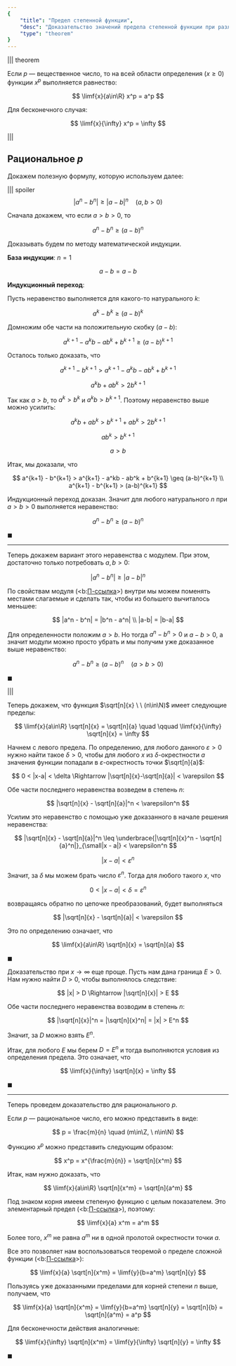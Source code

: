 ```yaml
---
{
    "title": "Предел степенной функции",
    "desc": "Доказательство значений предела степенной функции при различных стремлениях аргумента.",
    "type": "theorem"
}
---
```


||| theorem

Если $p$ — вещественное число, то на всей области определения ($x\geq 0$) функции $x^p$ выполняется равнество:

$$ \limf{x}{a\in\R} x^p = a^p $$

Для бесконечного случая:

$$ \limf{x}{\infty} x^p = \infty $$

|||

## Рациональное $p$

Докажем полезную формулу, которую используем далее:

||| spoiler $$ |a^n-b^n| \geq |a-b|^n \quad (a,b > 0) $$

Сначала докажем, что если $a > b > 0$, то

$$ a^n - b^n \geq (a-b)^n $$

Доказывать будем по методу математической индукции.

**База индукции**: $n=1$

$$ a - b = a - b $$

**Индукционный переход**:

Пусть неравенство выполняется для какого-то натурального $k$:

$$ a^k-b^k \geq (a-b)^k $$

Домножим обе части на положительную скобку $(a-b)$:

$$ a^{k+1} - a^kb - ab^k + b^{k+1} \geq (a-b)^{k+1} $$

Осталось только доказать, что

$$ a^{k+1} - b^{k+1} > a^{k+1} - a^kb - ab^k + b^{k+1} $$

$$ a^kb + ab^k > 2b^{k+1} $$

Так как $a > b$, то $a^k > b^k$ и $a^kb > b^{k+1}$. Поэтому неравенство выше можно усилить:

$$ a^kb + ab^k > b^{k+1} + ab^k > 2b^{k+1} $$

$$ ab^k > b^{k+1} $$

$$ a > b $$

Итак, мы доказали, что

$$ a^{k+1} - b^{k+1} > a^{k+1} - a^kb - ab^k + b^{k+1} \geq (a-b)^{k+1} \\ a^{k+1} - b^{k+1} > (a-b)^{k+1} $$

Индукционный переход доказан. Значит для любого натурального $n$ при $a > b > 0$ выполняется неравенство:

$$ a^n - b^n \geq (a-b)^n $$

$\blacksquare$

---

Теперь докажем вариант этого неравенства с модулем. При этом, достаточно только потребовать $a,b >0$:

$$ |a^n - b^n| \geq |a-b|^n $$

По свойствам модуля (<b:[П-ссылка](advanced/proto/common/abs)>) внутри мы можем поменять местами слагаемые и сделать так, чтобы из большего вычиталось меньшее:

$$ |a^n - b^n| = |b^n - a^n| \\ |a-b| = |b-a| $$

Для определенности положим $a > b$. Но тогда $a^n - b^n > 0$ и $a - b > 0$, а значит модули можно просто убрать и мы получим уже доказанное выше неравенство:

$$ a^n - b^n \geq (a-b)^n \quad (a>b>0) $$

$\blacksquare$

|||

Теперь докажем, что функция $\sqrt[n]{x} \ \ (n\in\N)$ имеет следующие пределы:

$$ \limf{x}{a\in\R} \sqrt[n]{x} = \sqrt[n]{a} \quad \qquad \limf{x}{\infty} \sqrt[n]{x} = \infty $$

Начнем с левого предела. По определению, для любого данного $\varepsilon > 0$ нужно найти такое $\delta > 0$, чтобы для любого $x$ из $\delta$-окрестности $a$ значения функции попадали в $\varepsilon$-окрестность точки $\sqrt[n]{a}$:

$$ 0 < |x-a| < \delta \Rightarrow |\sqrt[n]{x}-\sqrt[n]{a}| < \varepsilon $$

Обе части последнего неравенства возведем в степень $n$:

$$ |\sqrt[n]{x} - \sqrt[n]{a}|^n < \varepsilon^n $$

Усилим это неравенство с помощью уже доказанного в начале решения неравенства:

$$ |\sqrt[n]{x} - \sqrt[n]{a}|^n \leq \underbrace{|\sqrt[n]{x}^n - \sqrt[n]{a}^n|}_{\small|x - a|} < \varepsilon^n $$

$$ |x-a| < \varepsilon^n $$

Значит, за $\delta$ мы можем брать число $\varepsilon^n$. Тогда для любого такого $x$, что

$$ 0 < |x-a| < \delta = \varepsilon^n $$

возвращаясь обратно по цепочке преобразований, будет выполняться

$$ |\sqrt[n]{x} - \sqrt[n]{a}| < \varepsilon $$

Это по определению означает, что

$$ \limf{x}{a\in\R} \sqrt[n]{x} = \sqrt[n]{a} $$

$\blacksquare$

Доказательство при $x\to\infty$ еще проще. Пусть нам дана граница $E > 0$. Нам нужно найти $D > 0$, чтобы выполнялось следствие:

$$ |x| > D \Rightarrow |\sqrt[n]{x}| > E $$

Обе части последнего неравенства возводим в степень $n$:

$$ |\sqrt[n]{x}|^n = |\sqrt[n]{x}^n| = |x| > E^n $$

Значит, за $D$ можно взять $E^n$.

Итак, для любого $E$ мы берем $D = E^n$ и тогда выполняются условия из определения предела. Это означает, что

$$ \limf{x}{\infty} \sqrt[n]{x} = \infty $$

$\blacksquare$

---

Теперь проведем доказательство для рационального $p$.

Если $p$ — рациональное число, его можно представить в виде:

$$ p = \frac{m}{n} \quad (m\in\Z, \ n\in\N) $$

Функцию $x^p$ можно представить следующим образом:

$$ x^p = x^{\frac{m}{n}} = \sqrt[n]{x^m} $$

Итак, нам нужно доказать, что

$$ \limf{x}{a\in\R} \sqrt[n]{x^m} = \sqrt[n]{a^m} $$

Под знаком корня имеем степеную функцию с целым показателем. Это элементарный предел (<b:[П-ссылка](advanced/proto/f-lim/elementary)>), поэтому:

$$ \limf{x}{a} x^m = a^m $$

Более того, $x^m$ не равна $a^m$ ни в одной пролотой окрестности точки $a$.

Все это позволяет нам воспользоваться теоремой о пределе сложной функции (<b:[П-ссылка](advanced/proto/f-lim/composition)>):

$$ \limf{x}{a} \sqrt[n]{x^m} = \limf{y}{b=a^m} \sqrt[n]{y} $$

Пользуясь уже доказанными пределами для корней степени $n$ выше, получаем, что

$$ \limf{x}{a} \sqrt[n]{x^m} = \limf{y}{b=a^m} \sqrt[n]{y} = \sqrt[n]{b} = \sqrt[n]{a^m} = a^p $$

Для бесконечности действия аналогичные:

$$ \limf{x}{\infty} \sqrt[n]{x^m} = \limf{y}{\infty} \sqrt[n]{y} = \infty $$

$\blacksquare$